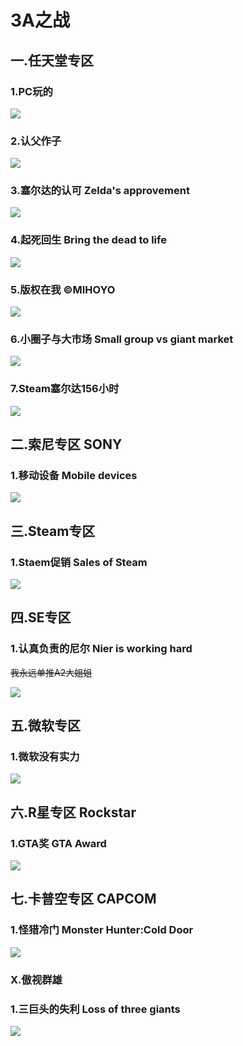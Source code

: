 # 3A之战

## 一.任天堂专区

### 1.PC玩的

![](https://github.com/DreamingCats/GenshitJokes/raw/main/3A之战/PC塞尔达.jpg)

### 2.认父作子

![](https://github.com/DreamingCats/GenshitJokes/raw/main/3A之战/认父作子.jpg)


### 3.塞尔达的认可  Zelda's approvement

![](https://github.com/DreamingCats/GenshitJokes/raw/main/3A之战/塞尔达的认可.jpg)

### 4.起死回生  Bring the dead to life

![](https://github.com/DreamingCats/GenshitJokes/raw/main/3A之战/起死回生.jpg)

### 5.版权在我   ©MIHOYO

![](https://github.com/DreamingCats/GenshitJokes/raw/main/3A之战/版权在我.jpg)

### 6.小圈子与大市场   Small group vs giant market

![](https://github.com/DreamingCats/GenshitJokes/raw/main/3A之战/小圈子与大市场.jpg)

### 7.Steam塞尔达156小时

![](https://github.com/DreamingCats/GenshitJokes/raw/main/3A之战/Steam塞尔达156小时.jpg)


## 二.索尼专区   SONY

### 1.移动设备   Mobile devices

![](https://github.com/DreamingCats/GenshitJokes/raw/main/3A之战/移动设备.jpg)

## 三.Steam专区

### 1.Staem促销 Sales of Steam

![](https://github.com/DreamingCats/GenshitJokes/raw/main/3A之战/Staem促销.jpg)

## 四.SE专区

### 1.认真负责的尼尔   Nier is working hard

~~我永远单推A2大姐姐~~

![](https://github.com/DreamingCats/GenshitJokes/raw/main/3A之战/认真负责的尼尔.jpg)

## 五.微软专区

### 1.微软没有实力

![](https://github.com/DreamingCats/GenshitJokes/raw/main/3A之战/微软没有实力.jpg)

## 六.R星专区   Rockstar

### 1.GTA奖  GTA Award

![](https://github.com/DreamingCats/GenshitJokes/raw/main/3A之战/GTA奖.jpg)

## 七.卡普空专区  CAPCOM

### 1.怪猎冷门   Monster Hunter:Cold Door

![](https://github.com/DreamingCats/GenshitJokes/raw/main/3A之战/怪猎冷门.jpg)


### X.傲视群雄

### 1.三巨头的失利   Loss of three giants

![](https://github.com/DreamingCats/GenshitJokes/raw/main/3A之战/三巨头的失利.jpg)